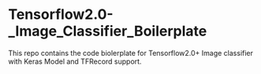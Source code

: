 # Tensorflow2.0-_Image_Classifier_Boilerplate
This repo contains the code biolerplate for Tensorflow2.0+ Image classifier with Keras Model and TFRecord support.

